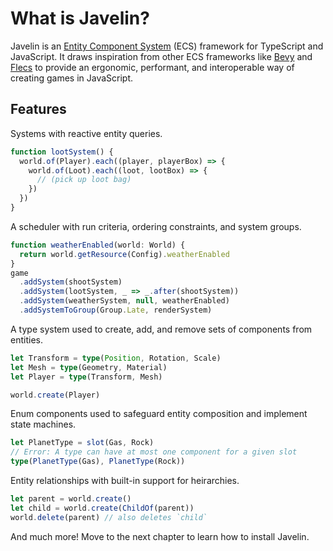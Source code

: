 # What is Javelin?

Javelin is an [Entity Component System](https://github.com/SanderMertens/ecs-faq#what-is-ecs) (ECS) framework for TypeScript and JavaScript. It draws inspiration from other ECS frameworks like [Bevy](https://bevyengine.org/) and [Flecs](https://www.flecs.dev/flecs/) to provide an ergonomic, performant, and interoperable way of creating games in JavaScript.

## Features

Systems with reactive entity queries.

```ts
function lootSystem() {
  world.of(Player).each((player, playerBox) => {
    world.of(Loot).each((loot, lootBox) => {
      // (pick up loot bag)
    })
  })
}
```

A scheduler with run criteria, ordering constraints, and system groups.

```ts
function weatherEnabled(world: World) {
  return world.getResource(Config).weatherEnabled
}
game
  .addSystem(shootSystem)
  .addSystem(lootSystem, _ => _.after(shootSystem))
  .addSystem(weatherSystem, null, weatherEnabled)
  .addSystemToGroup(Group.Late, renderSystem)
```

A type system used to create, add, and remove sets of components from entities. 

```ts
let Transform = type(Position, Rotation, Scale)
let Mesh = type(Geometry, Material)
let Player = type(Transform, Mesh)

world.create(Player)
```

Enum components used to safeguard entity composition and implement state machines.

```ts
let PlanetType = slot(Gas, Rock)
// Error: A type can have at most one component for a given slot
type(PlanetType(Gas), PlanetType(Rock))
````

Entity relationships with built-in support for heirarchies.

```ts
let parent = world.create()
let child = world.create(ChildOf(parent))
world.delete(parent) // also deletes `child`
```


And much more! Move to the next chapter to learn how to install Javelin.
